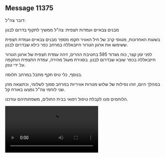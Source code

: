 ## Message 11375

דובר צה"ל:

מבנים צבאיים ועמדות תצפית: צה"ל ממשיך לתקוף בדרום לבנון

בשעות האחרונות, מטוסי קרב של חיל האוויר תקפו מספר מבנים צבאיים ועמדת תצפית ששימשו את ארגון הטרור חיזבאללה במרחב כפר כילא שבדרום לבנון.

לפני זמן קצר, כוח מגדוד 595 בחטיבת ההרים, זיהה עמדת תצפית של ארגון הטרור חיזבאללה בכפר שובא שבדרום לבנון. בסגירת מעגל מהירה, עמדת התצפית הותקפה על ידי טנק. 

בנוסף, כלי טיס תקף מחבל במרחב תלוסה. 

במהלך היום, זוהו נפילות של שלוש מטרות אוויריות במרחב סמוך לשלומי, וכתוצאה מהן שני לוחמי צה"ל נפצעו באורח קל.

הלוחמים פונו לקבלת טיפול רפואי בבית החולים, משפחותיהם עודכנו.

![Video](https://data.iron-swords.co.il/2024/September/09/https://data.iron-swords.co.il/2024/September/09/11375/11375_media.mp4)
